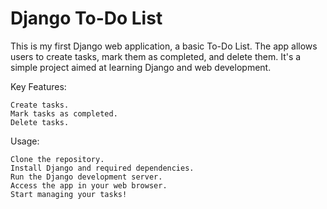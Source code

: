 # Django To-Do List

This is my first Django web application, a basic To-Do List. The app allows users to create tasks, mark them as completed, and delete them. It's a simple project aimed at learning Django and web development.

Key Features:

    Create tasks.
    Mark tasks as completed.
    Delete tasks.

Usage:

    Clone the repository.
    Install Django and required dependencies.
    Run the Django development server.
    Access the app in your web browser.
    Start managing your tasks!
